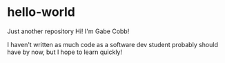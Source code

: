 # hello-world
Just another repository
Hi! I'm Gabe Cobb!

I haven't written as much code as a software dev student probably should have by now, but I hope to learn quickly!

